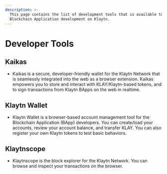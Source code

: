 ```yaml
---
description: >-
  This page contains the list of development tools that is available to help
  Blockchain Application development on Klaytn.
---
```


# Developer Tools

## Kaikas <a id="kaikas"></a>

* Kaikas is a secure, developer-friendly wallet for the Klaytn Network that is seamlessly integrated into the web as a browser extension. Kaikas empowers you to store and interact with KLAY/Klaytn-based tokens, and to sign transactions from Klaytn BApps on the web in realtime.

## Klaytn Wallet <a id="klaytn-wallet"></a>

* Klaytn Wallet is a browser-based account management tool for the Blockchain Application \(BApp\) developers. You can create/load your accounts, review your account balance, and transfer KLAY. You can also register your own Klaytn tokens to test basic behaviors.

## Klaytnscope <a id="klaytnscope"></a>

* Klaytnscope is the block explorer for the Klaytn Network. You can browse and inspect your transactions on the browser.

